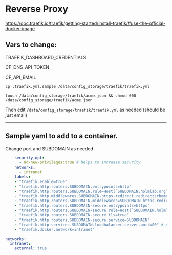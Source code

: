 # Reverse Proxy

https://doc.traefik.io/traefik/getting-started/install-traefik/#use-the-official-docker-image

## Vars to change:

TRAEFIK_DASHBOARD_CREDENTIALS

CF_DNS_API_TOKEN

CF_API_EMAIL

`cp .traefik.yml.sample /data/config_storage/traefik/traefik.yml`

`touch /data/config_storage/traefik/acme.json && chmod 600 /data/config_storage/traefik/acme.json`

Then edit `/data/config_storage/traefik/traefik.yml` as needed (should be just email)

---

## Sample yaml to add to a container.

Change port and SUBDOMAIN as needed

```yaml
    security_opt:
      - no-new-privileges:true # helps to increase security
    networks:
      - intranet
    labels:
    - "traefik.enable=true"
    - "traefik.http.routers.SUBDOMAIN.entrypoints=http"
    - "traefik.http.routers.SUBDOMAIN.rule=Host(`SUBDOMAIN.holmlab.org`)"
    - "traefik.http.middlewares.SUBDOMAIN-https-redirect.redirectscheme.scheme=https"
    - "traefik.http.routers.SUBDOMAIN.middlewares=SUBDOMAIN-https-redirect"
    - "traefik.http.routers.SUBDOMAIN-secure.entrypoints=https"
    - "traefik.http.routers.SUBDOMAIN-secure.rule=Host(`SUBDOMAIN.holmlab.org`)"
    - "traefik.http.routers.SUBDOMAIN-secure.tls=true"
    - "traefik.http.routers.SUBDOMAIN-secure.service=SUBDOMAIN"
    - "traefik.http.services.SUBDOMAIN.loadbalancer.server.port=80" # port of the service.
    - "traefik.docker.network=intranet"

networks:
  intranet:
    external: true
```